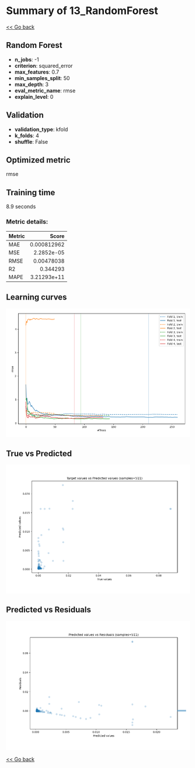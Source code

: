 # Summary of 13_RandomForest

[<< Go back](../README.md)


## Random Forest
- **n_jobs**: -1
- **criterion**: squared_error
- **max_features**: 0.7
- **min_samples_split**: 50
- **max_depth**: 3
- **eval_metric_name**: rmse
- **explain_level**: 0

## Validation
 - **validation_type**: kfold
 - **k_folds**: 4
 - **shuffle**: False

## Optimized metric
rmse

## Training time

8.9 seconds

### Metric details:
| Metric   |       Score |
|:---------|------------:|
| MAE      | 0.000812962 |
| MSE      | 2.2852e-05  |
| RMSE     | 0.00478038  |
| R2       | 0.344293    |
| MAPE     | 3.21293e+11 |



## Learning curves
![Learning curves](learning_curves.png)
## True vs Predicted

![True vs Predicted](true_vs_predicted.png)


## Predicted vs Residuals

![Predicted vs Residuals](predicted_vs_residuals.png)



[<< Go back](../README.md)
